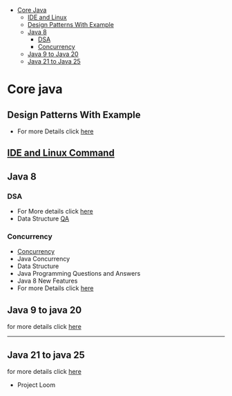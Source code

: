 

- [Core Java](#core-java)
   - [IDE and Linux](IDE-and-Linux)
   - [Design Patterns With Example](#Design-Patterns-With-Example)
   - [Java 8](#java-8)
      - [DSA](#DSA)
      - [Concurrency](#concurrency)
   - [Java 9 to Java 20](#java-9-to-java-20)
   - [Java 21 to Java 25](#java-21-to-java-25)


# Core java
## Design Patterns With Example
- For more Details click [here](/design_pattern/design_patterns.md)

## [IDE and Linux Command](/IDEAndLinuxCommand.md)
## Java 8
### DSA
- For More details click [here](/java-8proj/data_structure.md)
- Data Structure [QA](/java-8proj/data_structureqa.md)
### Concurrency
- [Concurrency](/multithreading/readme.md)
- Java Concurrency
- Data Structure
- Java Programming Questions and Answers
- Java 8 New Features
- For more Details click [here](/java-8proj/readme.md)

## Java 9 to java 20
for more details click [here](java-20/readme.md)

<hr/>


## Java 21 to java 25
for more details click [here](java21-to-25/readme.md)
- Project Loom





